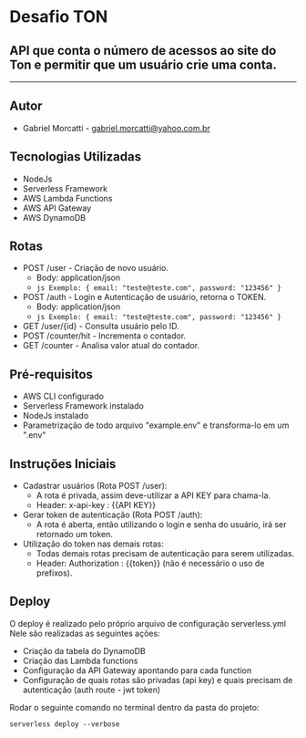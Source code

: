 # Desafio TON
## API que conta o número de acessos ao site do Ton e permitir que um usuário crie uma conta.

***

## Autor
* Gabriel Morcatti - gabriel.morcatti@yahoo.com.br

## Tecnologias Utilizadas
* NodeJs
* Serverless Framework
* AWS Lambda Functions
* AWS API Gateway
* AWS DynamoDB

## Rotas
* POST /user - Criação de novo usuário.
   * Body: application/json
   * ```js Exemplo: { email: "teste@teste.com", password: "123456" }```
* POST /auth - Login e Autenticação de usuário, retorna o TOKEN.
   * Body: application/json
   * ```js Exemplo: { email: "teste@teste.com", password: "123456" }```
* GET /user/{id} - Consulta usuário pelo ID.
* POST /counter/hit - Incrementa o contador.
* GET /counter - Analisa valor atual do contador.

## Pré-requisitos
* AWS CLI configurado
* Serverless Framework instalado
* NodeJs instalado
* Parametrização de todo arquivo "example.env" e transforma-lo em um ".env"

## Instruções Iniciais
* Cadastrar usuários (Rota POST /user):
    * A rota é privada, assim deve-utilizar a API KEY para chama-la.
    * Header: x-api-key : {{API KEY}}
* Gerar token de autenticação (Rota POST /auth):
    * A rota é aberta, então utilizando o login e senha do usuário, irá ser retornado um token.
* Utilização do token nas demais rotas:
    * Todas demais rotas precisam de autenticação para serem utilizadas.
    * Header: Authorization : {{token}} (não é necessário o uso de prefixos).

## Deploy
O deploy é realizado pelo próprio arquivo de configuração serverless.yml
Nele são realizadas as seguintes ações:
- Criação da tabela do DynamoDB
- Criação das Lambda functions
- Configuração da API Gateway apontando para cada function
- Configuração de quais rotas são privadas (api key) e quais precisam de autenticação (auth route - jwt token)

Rodar o seguinte comando no terminal dentro da pasta do projeto:
```
serverless deploy --verbose
```
